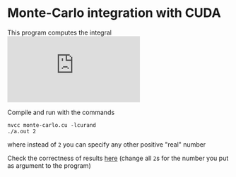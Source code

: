 # Monte-Carlo integration with CUDA
This program computes the integral ![equation](https://latex.codecogs.com/gif.latex?%5Cint_%7B-a%7D%5E%7Ba%7D%20%5Cint_%7B-a%7D%5E%7Ba%7D%20e%5E%7B-%28x-y%29%5E2%7Ddxdy)

Compile and run with the commands  

```
nvcc monte-carlo.cu -lcurand
./a.out 2
```
where instead of `2` you can specify any other positive "real" number

Check the correctness of results [here](<https://www.wolframalpha.com/input/?i=int+exp(-(x+-+y)%5E2)+dx+dy,+x+from+-2+to+2,+y+from+-2+to+2>) (change all `2`s for the number you put as argument to the program)

